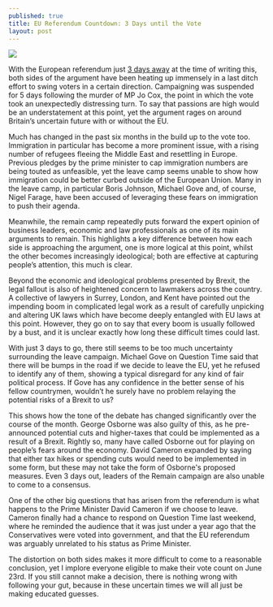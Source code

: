 ```yaml
---
published: true
title: EU Referendum Countdown: 3 Days until the Vote
layout: post
---
```

![](http://i.imgur.com/nHsiWiZ.jpg)

With the European referendum just [3 days away](https://www.eureferendum.gov.uk/) at the time of writing this, both sides of the argument have been heating up immensely in a last ditch effort to swing voters in a certain direction. Campaigning was suspended for 5 days following the murder of MP Jo Cox, the point in which the vote took an unexpectedly distressing turn. To say that passions are high would be an understatement at this point, yet the argument rages on around Britain’s uncertain future with or without the EU.

Much has changed in the past six months in the build up to the vote too. Immigration in particular has become a more prominent issue, with a rising number of refugees fleeing the Middle East and resettling in Europe. Previous pledges by the prime minister to cap immigration numbers are being touted as unfeasible, yet the leave camp seems unable to show how immigration could be better curbed outside of the European Union. Many in the leave camp, in particular Boris Johnson, Michael Gove and, of course, Nigel Farage, have been accused of leveraging these fears on immigration to push their agenda.

Meanwhile, the remain camp repeatedly puts forward the expert opinion of business leaders, economic and law professionals as one of its main arguments to remain. This highlights a key difference between how each side is approaching the argument, one is more logical at this point, whilst the other becomes increasingly ideological; both are effective at capturing people’s attention, this much is clear.

Beyond the economic and ideological problems presented by Brexit, the legal fallout is also of heightened concern to lawmakers across the country. A collective of lawyers in Surrey, London, and Kent have pointed out the impending boom in complicated legal work as a result of carefully unpicking and altering UK laws which have become deeply entangled with EU laws at this point. However, they go on to say that every boom is usually followed by a bust, and it is unclear exactly how long these difficult times could last.

With just 3 days to go, there still seems to be too much uncertainty surrounding the leave campaign. Michael Gove on Question Time said that there will be bumps in the road if we decide to leave the EU, yet he refused to identify any of them, showing a typical disregard for any kind of fair political process. If Gove has any confidence in the better sense of his fellow countrymen, wouldn’t he surely have no problem relaying the potential risks of a Brexit to us?

This shows how the tone of the debate has changed significantly over the course of the month. George Osborne was also guilty of this, as he pre-announced potential cuts and higher-taxes that could be implemented as a result of a Brexit. Rightly so, many have called Osborne out for playing on people’s fears around the economy. David Cameron expanded by saying that either tax hikes or spending cuts would need to be implemented in some form, but these may not take the form of Osborne's proposed measures. Even 3 days out, leaders of the Remain campaign are also unable to come to a consensus.

One of the other big questions that has arisen from the referendum is what happens to the Prime Minister David Cameron if we choose to leave. Cameron finally had a chance to respond on Question Time last weekend, where he reminded the audience that it was just under a year ago that the Conservatives were voted into government, and that the EU referendum was arguably unrelated to his status as Prime Minister.

The distortion on both sides makes it more difficult to come to a reasonable conclusion, yet I implore everyone eligible to make their vote count on June 23rd. If you still cannot make a decision, there is nothing wrong with following your gut, because in these uncertain times we will all just be making educated guesses.